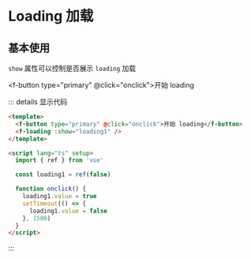 # Loading 加载

## 基本使用

`show` 属性可以控制是否展示 `loading` 加载

<f-button type="primary" @click="onclick">开始 loading</f-button>
<f-loading :show="loading1" />

::: details 显示代码

```html
<template>
  <f-button type="primary" @click="onclick">开始 loading</f-button>
  <f-loading :show="loading1" />
</template>

<script lang="ts" setup>
  import { ref } from 'vue'

  const loading1 = ref(false)

  function onclick() {
    loading1.value = true
    setTimeout(() => {
      loading1.value = false
    }, 1500)
  }
</script>
```

:::

<script setup>
  import { ref } from 'vue'

  const loading1 = ref(false)

  function onclick() {
    loading1.value = true
    setTimeout(() => {
      loading1.value = false
    }, 1500)
  }
</script>
